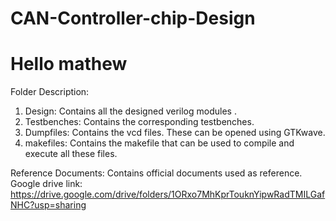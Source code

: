 # CAN-Controller-chip-Design
# Hello mathew
Folder Description:
1. Design: Contains all the designed verilog modules .
2. Testbenches: Contains the corresponding testbenches.
3. Dumpfiles: Contains the vcd files. These can be opened using GTKwave.
4. makefiles: Contains the makefile that can be used to compile and execute all these files.

Reference Documents: Contains official documents used as reference. Google drive link: https://drive.google.com/drive/folders/1ORxo7MhKprTouknYipwRadTMILGafNHC?usp=sharing
